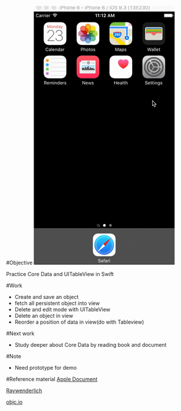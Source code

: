 #Objective
![alt tag](https://github.com/chungbd/iOS-Practise-Example/blob/dev/swift/DemoAboutCoreData/DemoAboutCoreData.gif)

Practice Core Data and UITableView in Swift

#Work
- Create and save an object 
- fetch all persistent object into view
- Delete and edit mode with UITableView 
- Delete an object in view
- Reorder a position of data in view(do with Tableview)

#Next work
- Study deeper about Core Data by reading book and document

#Note
- Need prototype for demo 

#Reference material
[Apple Document](https://developer.apple.com/library/mac/documentation/Cocoa/Conceptual/CoreData/index.html#//apple_ref/doc/uid/TP40001075-CH2-SW1)

[Raywenderlich](https://www.raywenderlich.com/115695/getting-started-with-core-data-tutorial)

[objc.io](https://www.objc.io/issues/4-core-data/core-data-overview/)

